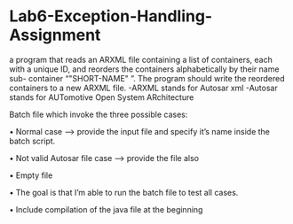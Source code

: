 # Lab6-Exception-Handling-Assignment
a program that reads an ARXML file containing a list of containers, each with a unique ID, and
reorders the containers alphabetically by their name sub- container “"SHORT-NAME"
”. The program should write the reordered containers to a new ARXML file.
-ARXML stands for Autosar xml
-Autosar stands for AUTomotive Open System ARchitecture

Batch file which invoke the three possible cases:

• Normal case --> provide the input file and specify it’s name inside the batch script.

• Not valid Autosar file case --> provide the file also

• Empty file

• The goal is that I’m able to run the batch file to test all cases.

• Include compilation of the java file at the beginning

